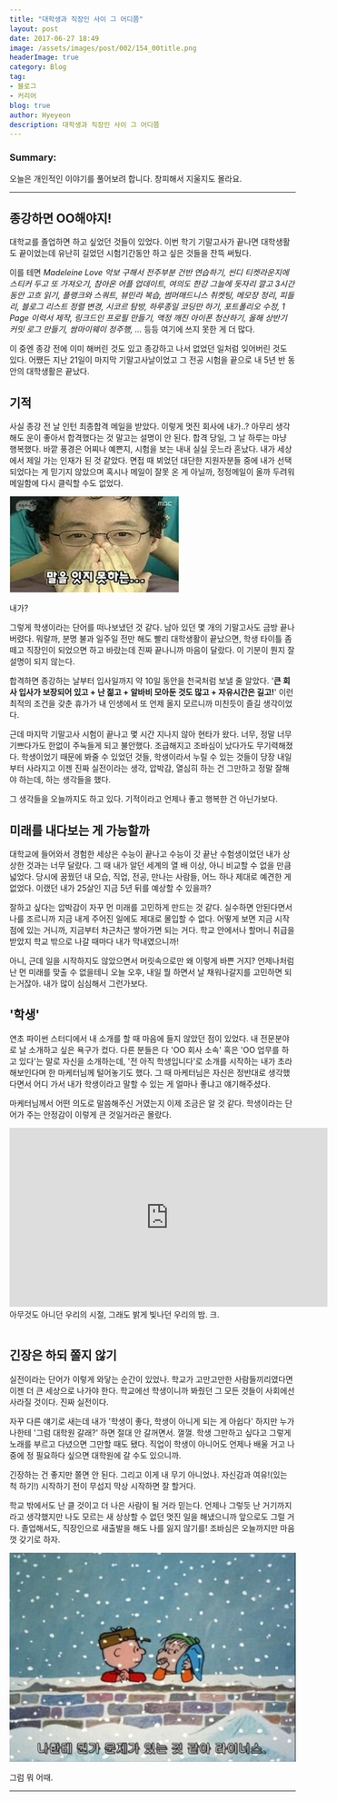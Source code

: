 ```yaml
---
title: "대학생과 직장인 사이 그 어디쯤"
layout: post
date: 2017-06-27 18:49
image: /assets/images/post/002/154_00title.png
headerImage: true
category: Blog
tag:
- 블로그
- 커리어
blog: true
author: Hyeyeon
description: 대학생과 직장인 사이 그 어디쯤
---
```


### Summary:

오늘은 개인적인 이야기를 풀어보려 합니다. 창피해서 지울지도 몰라요.

---

## 종강하면 OO해야지!

대학교를 졸업하면 하고 싶었던 것들이 있었다. 이번 학기 기말고사가 끝나면 대학생활도 끝이었는데 유난히 길었던 시험기간동안 하고 싶은 것들을 잔뜩 써뒀다.

이를 테면 *Madeleine Love 악보 구해서 전주부분 건반 연습하기, 씬디 티켓라운지에 스티커 두고 또 가져오기, 참아온 어플 업데이트, 여의도 한강 그늘에 돗자리 깔고 3시간 동안 고흐 읽기, 플랭크와 스쿼트, 뷰민라 복습, 썸머매드니스 취켓팅, 메모장 정리, 피들리, 블로그 리스트 정렬 변경, 시코르 탐방, 하루종일 코딩만 하기, 포트폴리오 수정, 1 Page 이력서 제작, 링크드인 프로필 만들기, 액정 깨진 아이폰 청산하기, 올해 상반기 커밋 로그 만들기, 쌈마이웨이 정주행, ...* 등등 여기에 쓰지 못한 게 더 많다.

이 중엔 종강 전에 이미 해버린 것도 있고 종강하고 나서 없었던 일처럼 잊어버린 것도 있다. 어쨌든 지난 21일이 마지막 기말고사날이었고 그 전공 시험을 끝으로 내 5년 반 동안의 대학생활은 끝났다.

## 기적

사실 종강 전 날 인턴 최종합격 메일을 받았다. 이렇게 멋진 회사에 내가..? 아무리 생각해도 운이 좋아서 합격했다는 것 말고는 설명이 안 된다. 합격 당일, 그 날 하루는 마냥 행복했다. 바깥 풍경은 어찌나 예쁜지, 시험을 보는 내내 실실 웃느라 혼났다. 내가 세상에서 제일 가는 인재가 된 것 같았다. 면접 때 뵈었던 대단한 지원자분들 중에 내가 선택되었다는 게 믿기지 않았으며 혹시나 메일이 잘못 온 게 아닐까, 정정메일이 올까 두려워 메일함에 다시 클릭할 수도 없었다.

![pic1](/assets/images/post/002/154_02.jpeg)
<figcaption class="caption">내가?</figcaption>

그렇게 학생이라는 단어를 떠나보냈던 것 같다. 남아 있던 몇 개의 기말고사도 금방 끝나버렸다. 뭐랄까, 분명 불과 일주일 전만 해도 빨리 대학생활이 끝났으면, 학생 타이틀 좀 떼고 직장인이 되었으면 하고 바랐는데 진짜 끝나니까 마음이 달랐다. 이 기분이 뭔지 잘 설명이 되지 않는다.

합격하면 종강하는 날부터 입사일까지 약 10일 동안을 천국처럼 보낼 줄 알았다. '**큰 회사 입사가 보장되어 있고 + 난 젊고 + 알바비 모아둔 것도 많고 + 자유시간은 길고!**' 이런 최적의 조건을 갖춘 휴가가 내 인생에서 또 언제 올지 모르니까 미친듯이 즐길 생각이었다.

근데 마지막 기말고사 시험이 끝나고 몇 시간 지나지 않아 현타가 왔다. 너무, 정말 너무 기쁘다가도 한없이 주눅들게 되고 불안했다. 조급해지고 조바심이 났다가도 무기력해졌다. 학생이었기 때문에 봐줄 수 있었던 것들, 학생이라서 누릴 수 있는 것들이 당장 내일부터 사라지고 이젠 진짜 실전이라는 생각, 압박감, 열심히 하는 건 그만하고 정말 잘해야 하는데, 하는 생각들을 했다.

그 생각들을 오늘까지도 하고 있다. 기적이라고 언제나 좋고 행복한 건 아닌가보다.

## 미래를 내다보는 게 가능할까

대학교에 들어와서 경험한 세상은 수능이 끝나고 수능이 갓 끝난 수험생이었던 내가 상상한 것과는 너무 달랐다. 그 때 내가 알던 세계의 열 배 이상, 아니 비교할 수 없을 만큼 넓었다. 당시에 꿈꿨던 내 모습, 직업, 전공, 만나는 사람들, 어느 하나 제대로 예견한 게 없었다. 이랬던 내가 25살인 지금 5년 뒤를 예상할 수 있을까?

잘하고 싶다는 압박감이 자꾸 먼 미래를 고민하게 만드는 것 같다. 실수하면 안된다면서 나를 조르니까 지금 내게 주어진 일에도 제대로 몰입할 수 없다. 어떻게 보면 지금 시작점에 있는 거니까, 지금부터 차근차근 쌓아가면 되는 거다. 학교 안에서나 할머니 취급을 받았지 학교 밖으로 나갈 때마다 내가 막내였으니까!

아니, 근데 일을 시작하지도 않았으면서 머릿속으로만 왜 이렇게 바쁜 거지? 언제나처럼 난 먼 미래를 맞출 수 없을테니 오늘 오후, 내일 뭘 하면서 날 채워나갈지를 고민하면 되는거잖아. 내가 많이 심심해서 그런가보다.

## '학생'

연초 파이썬 스터디에서 내 소개를 할 때 마음에 들지 않았던 점이 있었다. 내 전문분야로 날 소개하고 싶은 욕구가 컸다. 다른 분들은 다 'OO 회사 소속' 혹은 'OO 업무를 하고 있다'는 말로 자신을 소개하는데, '전 아직 학생입니다'로 소개를 시작하는 내가 초라해보인다며 한 마케터님께 털어놓기도 했다. 그 때 마케터님은 자신은 정반대로 생각했다면서 어디 가서 내가 학생이라고 말할 수 있는 게 얼마나 좋냐고 얘기해주셨다.

마케터님께서 어떤 의도로 말씀해주신 거였는지 이제 조금은 알 것 같다. 학생이라는 단어가 주는 안정감이 이렇게 큰 것일거라곤 몰랐다.

<iframe width="560" height="315" src="https://www.youtube.com/embed/grajliRde2U" frameborder="0" allowfullscreen></iframe>
<figcaption class="caption">아무것도 아니던 우리의 시절, 그래도 밝게 빛나던 우리의 밤. 크.</figcaption>

<br>

## 긴장은 하되 쫄지 않기

실전이라는 단어가 이렇게 와닿는 순간이 있었나. 학교가 고만고만한 사람들끼리였다면 이젠 더 큰 세상으로 나가야 한다. 학교에선 학생이니까 봐줬던 그 모든 것들이 사회에선 사라질 것이다. 진짜 실전이다.

자꾸 다른 얘기로 새는데 내가 '학생이 좋다, 학생이 아니게 되는 게 아쉽다' 하지만 누가 나한테 '그럼 대학원 갈래?' 하면 절대 안 갈꺼면서. 껄껄. 학생 그만하고 싶다고 그렇게 노래를 부르고 다녔으면 그만할 때도 됐다. 직업이 학생이 아니어도 언제나 배울 거고 나중에 정 필요하다 싶으면 대학원에 갈 수도 있으니까.

긴장하는 건 좋지만 쫄면 안 된다. 그리고 이게 내 무기 아니었나. 자신감과 여유!(있는 척 하기!) 시작하기 전이 무섭지 막상 시작하면 잘 할거다.

학교 밖에서도 난 클 것이고 더 나은 사람이 될 거라 믿는다. 언제나 그렇듯 난 거기까지라고 생각했지만 나도 모르는 새 상상할 수 없던 멋진 일을 해냈으니까 앞으로도 그럴 거다. 졸업해서도, 직장인으로 새출발을 해도 나를 잃지 않기를! 조바심은 오늘까지만 마음껏 갖기로 하자.

![pic1](/assets/images/post/002/154_01.jpg)
<figcaption class="caption">그럼 뭐 어때.</figcaption>

---
